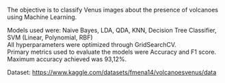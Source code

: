 The objective is to classify Venus images about the presence of volcanoes using Machine Learning.

Models used were: Naive Bayes, LDA, QDA, KNN, Decision Tree Classifier, SVM (Linear, Polynomial, RBF)  
All hyperparameters were optimized through GridSearchCV.  
Primary metrics used to evaluate the models were Accuracy and F1 score.  
Maximum accuracy achieved was 93,12%.

Dataset: https://www.kaggle.com/datasets/fmena14/volcanoesvenus/data
